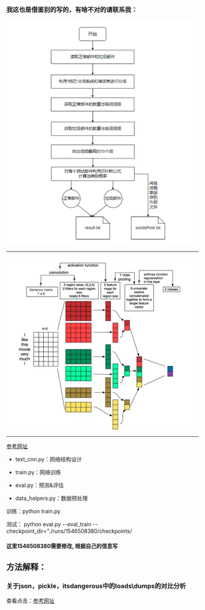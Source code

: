 ### 我这也是借鉴别的写的，有啥不对的请联系我：


![img](https://github.com/atucson/CNN_Text_Categorization/blob/master/doc/%E5%9E%83%E5%9C%BE%E9%82%AE%E7%AE%B1.png?raw=true)


-- -


![img](https://github.com/atucson/CNN_Text_Categorization/blob/master/doc/%E6%B5%81%E7%A8%8B%E8%AF%B4%E6%98%8E.jpg?raw=true)


-- -


[参考网址](https://zhuanlan.zhihu.com/p/35944222)

- text_cnn.py：网络结构设计

- train.py：网络训练

- eval.py：预测&评估

- data_helpers.py：数据预处理


训练：python train.py

测试： python eval.py --eval_train --checkpoint_dir="./runs/1546508380/checkpoints/
      
#### 这里1546508380需要修改, 根据自己的信息写


## 方法解释：



### 关于json，pickle，itsdangerous中的loads\dumps的对比分析
查看点击：[参考网址](https://blog.csdn.net/Odyssues_lee/article/details/80921195)
